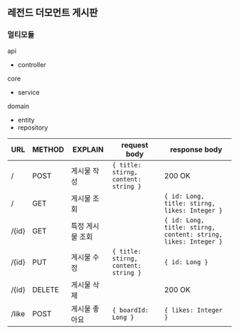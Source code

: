 ## 레전드 더모먼트 게시판

### 멀티모듈

api
- controller

core
- service

domain
- entity
- repository


| URL   | METHOD | EXPLAIN   | request body                             | response body                                                      |
|-------|--------|-----------|------------------------------------------|--------------------------------------------------------------------|
| /     | POST   | 게시물 작성    | ```{ title: stirng, content: string }``` | 200 OK                                                             |
| /     | GET    | 게시물 조회    |                                          | ```{ id: Long, title: stirng, likes: Integer }```                  |
| /{id} | GET    | 특정 게시물 조회 |                                          | ```{ id: Long, title: stirng, content: string, likes: Integer }``` |
| /{id} | PUT    | 게시물 수정    | ```{ title: stirng, content: string }``` | ```{ id: Long }```                                                 |
| /{id} | DELETE | 게시물 삭제    |                                          | 200 OK                                                             |
| /like | POST   | 게시물 좋아요   | ```{ boardId: Long }```                  | ```{ likes: Integer }```                                           |